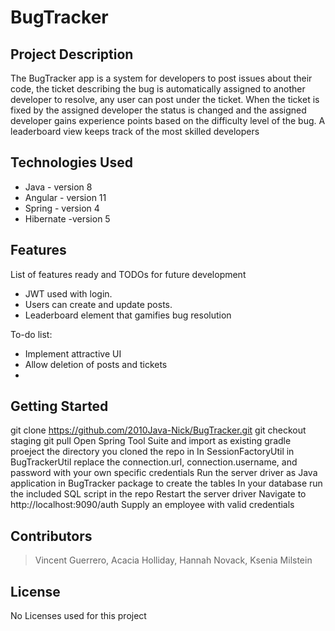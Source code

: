 # BugTracker

## Project Description

The BugTracker app is a system for developers to post issues about their code, the ticket describing the bug is automatically assigned to another developer to resolve, any user can post under the ticket. When the ticket is fixed by the assigned developer the status is changed and the assigned developer gains experience points based on the difficulty level of the bug. A leaderboard view keeps track of the most skilled developers

## Technologies Used

* Java - version 8
* Angular - version 11
* Spring - version 4
* Hibernate -version 5

## Features

List of features ready and TODOs for future development
* JWT used with login.
* Users can create and update posts.
* Leaderboard element that gamifies bug resolution

To-do list:
* Implement attractive UI
* Allow deletion of posts and tickets
*

## Getting Started
   
git clone https://github.com/2010Java-Nick/BugTracker.git
git checkout staging
git pull
Open Spring Tool Suite and import as existing gradle proeject the directory you cloned the repo in
In SessionFactoryUtil in BugTrackerUtil replace the connection.url, connection.username, and password with your own specific credentials
Run the server driver as Java application in BugTracker package to create the tables
In your database run the included SQL script in the repo 
Restart the server driver
Navigate to http://localhost:9090/auth
Supply an employee with valid credentials




## Contributors

> Vincent Guerrero, Acacia Holliday, Hannah Novack, Ksenia Milstein

## License

No Licenses used for this project

